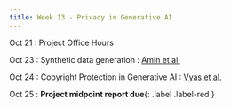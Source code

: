 ```yaml
---
title: Week 13 - Privacy in Generative AI
---
```


Oct 21
: Project Office Hours

Oct 23
: Synthetic data generation
  : [Amin et al.](https://arxiv.org/pdf/2407.12108)

Oct 24
: Copyright Protection in Generative AI
  : [Vyas et al.](https://arxiv.org/pdf/2302.10870)

Oct 25
: **Project midpoint report due**{: .label .label-red }
